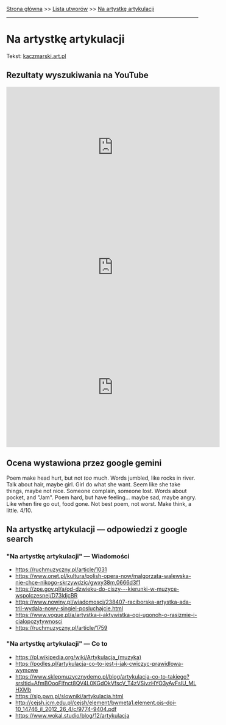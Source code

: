 [Strona główna](../index.md) >> [Lista utworów](../list.md) >> [Na artystkę artykulacji](333.md)

---

# Na artystkę artykulacji

Tekst: [kaczmarski.art.pl](https://www.kaczmarski.art.pl/tworczosc/wiersze/na-artystke-artykulacji/)

## Rezultaty wyszukiwania na YouTube

<iframe width="560" height="315" src="https://www.youtube.com/embed/uc1uz3tsMyk?si=IdontcarewhotheIRSsendsImnotpayingtaxes" title="YouTube video player" frameborder="0" allow="accelerometer; autoplay; clipboard-write; encrypted-media; gyroscope; picture-in-picture; web-share" referrerpolicy="strict-origin-when-cross-origin" allowfullscreen></iframe>

<iframe width="560" height="315" src="https://www.youtube.com/embed/zuMATDSvMQk?si=IdontcarewhotheIRSsendsImnotpayingtaxes" title="YouTube video player" frameborder="0" allow="accelerometer; autoplay; clipboard-write; encrypted-media; gyroscope; picture-in-picture; web-share" referrerpolicy="strict-origin-when-cross-origin" allowfullscreen></iframe>

<iframe width="560" height="315" src="https://www.youtube.com/embed/xQ5UaxyZgtk?si=IdontcarewhotheIRSsendsImnotpayingtaxes" title="YouTube video player" frameborder="0" allow="accelerometer; autoplay; clipboard-write; encrypted-media; gyroscope; picture-in-picture; web-share" referrerpolicy="strict-origin-when-cross-origin" allowfullscreen></iframe>

## Ocena wystawiona przez google gemini

Poem make head hurt, but not *too* much. Words jumbled, like rocks in river. Talk about hair, maybe girl. Girl do what she want. Seem like she take things, maybe not nice. Someone complain, someone lost. Words about pocket, and "Jam". Poem hard, but have feeling... maybe sad, maybe angry. Like when fire go out, food gone. Not best poem, not worst. Make think, a little. 4/10.


## Na artystkę artykulacji — odpowiedzi z google search

### "Na artystkę artykulacji" — Wiadomości

- <https://ruchmuzyczny.pl/article/1031>
- <https://www.onet.pl/kultura/polish-opera-now/malgorzata-walewska-nie-chce-nikogo-skrzywdzic/gwxy38m,0666d3f1>
- <https://zpe.gov.pl/a/od-dzwieku-do-ciszy---kierunki-w-muzyce-wspolczesnej/D73ldjcBR>
- <https://www.nowiny.pl/wiadomosci/238407-raciborska-artystka-ada-tril-wydala-nowy-singiel-posluchajcie.html>
- <https://www.vogue.pl/a/artystka-i-aktywistka-ogi-ugonoh-o-rasizmie-i-cialopozytywnosci>
- <https://ruchmuzyczny.pl/article/1759>

### "Na artystkę artykulacji" — Co to

- <https://pl.wikipedia.org/wiki/Artykulacja_(muzyka)>
- <https://podles.pl/artykulacja-co-to-jest-i-jak-cwiczyc-prawidlowa-wymowe>
- <https://www.sklepmuzycznydemo.pl/blog/artykulacja-co-to-takiego?srsltid=AfmBOooFlfnct8QV4L0KGdOkVfscV_T4zVSivzHYO3yAvFsIU_MLHXMb>
- <https://sjp.pwn.pl/slowniki/artykulacja.html>
- <http://cejsh.icm.edu.pl/cejsh/element/bwmeta1.element.ojs-doi-10_14746_il_2012_26_4/c/9774-9404.pdf>
- <https://www.wokal.studio/blog/12/artykulacja>

